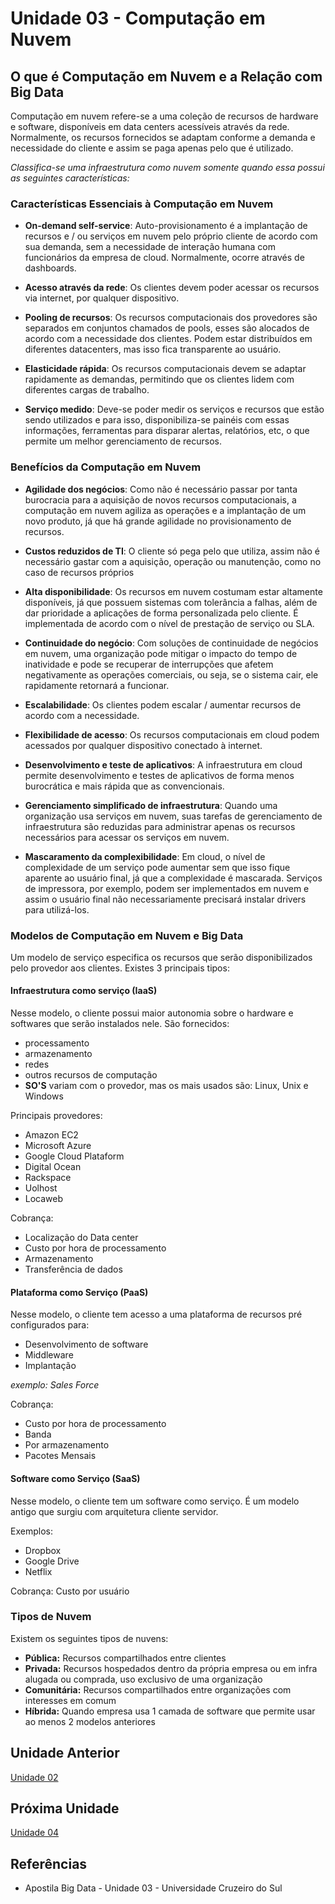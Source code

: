 # Unidade 03 - Computação em Nuvem

## O que é Computação em Nuvem e a Relação com Big Data

Computação em nuvem refere-se a uma coleção de recursos de hardware e software, disponíveis em data centers acessíveis através da rede. Normalmente, os recursos fornecidos se adaptam conforme a demanda e necessidade do cliente e assim se paga apenas pelo que é utilizado.

_Classifica-se uma infraestrutura como nuvem somente quando essa possui as seguintes características:_

### Características Essenciais à Computação em Nuvem

- **On-demand self-service**: Auto-provisionamento é a implantação de recursos e / ou serviços em nuvem pelo próprio cliente de acordo com sua demanda, sem a necessidade de interação humana com funcionários da empresa de cloud. Normalmente, ocorre através de dashboards.

- **Acesso através da rede**: Os clientes devem poder acessar os recursos via internet, por qualquer dispositivo.

- **Pooling de recursos**: Os recursos computacionais dos provedores são separados em conjuntos chamados de pools, esses são alocados de acordo com a necessidade dos clientes. Podem estar distribuídos em diferentes datacenters, mas isso fica transparente ao usuário.

- **Elasticidade rápida**: Os recursos computacionais devem se adaptar rapidamente as demandas, permitindo que os clientes lidem com diferentes cargas de trabalho.

- **Serviço medido**: Deve-se poder medir os serviços e recursos que estão sendo utilizados e para isso, disponibiliza-se painéis com essas informações, ferramentas para disparar alertas, relatórios, etc, o que permite um melhor gerenciamento de recursos.

### Benefícios da Computação em Nuvem

- **Agilidade dos negócios**: Como não é necessário passar por tanta burocracia para a aquisição de novos recursos computacionais, a computação em nuvem agiliza as operações e a implantação de um novo produto, já que há grande agilidade no provisionamento de recursos.

- **Custos reduzidos de TI**: O cliente só pega pelo que utiliza, assim não é necessário gastar com a aquisição, operação ou manutenção, como no caso de recursos próprios

- **Alta disponibilidade**: Os recursos em nuvem costumam estar altamente disponíveis, já que possuem sistemas com tolerância a falhas, além de dar prioridade a aplicações de forma personalizada pelo cliente. É implementada de acordo com o nível de prestação de serviço ou SLA.

- **Continuidade do negócio**: Com soluções de continuidade de negócios em nuvem, uma organização pode mitigar o impacto do tempo de inatividade e pode se recuperar de interrupções que afetem negativamente as operações comerciais, ou seja, se o sistema cair, ele rapidamente retornará a funcionar.

- **Escalabilidade**: Os clientes podem escalar / aumentar recursos de acordo com a necessidade.

- **Flexibilidade de acesso**: Os recursos computacionais em cloud podem acessados por qualquer dispositivo conectado à internet.

- **Desenvolvimento e teste de aplicativos**: A infraestrutura em cloud permite desenvolvimento e testes de aplicativos de forma menos burocrática e mais rápida que as convencionais.

- **Gerenciamento simplificado de infraestrutura**: Quando uma organização usa serviços em nuvem, suas tarefas de gerenciamento de infraestrutura são reduzidas para administrar apenas os recursos necessários para acessar os serviços em nuvem.

- **Mascaramento da complexibilidade**: Em cloud, o nível de complexidade de um serviço pode aumentar sem que isso fique aparente ao usuário final, já que a complexidade é mascarada. Serviços de impressora, por exemplo, podem ser implementados em nuvem e assim o usuário final não necessariamente precisará instalar drivers para utilizá-los.

### Modelos de Computação em Nuvem e Big Data

Um modelo de serviço especifica os recursos que serão disponibilizados pelo provedor aos clientes. Existes 3 principais tipos:

#### Infraestrutura como serviço (IaaS)

Nesse modelo, o cliente possui maior autonomia sobre o hardware e softwares que serão instalados nele. São fornecidos:

- processamento
- armazenamento
- redes
- outros recursos de computação
- **SO'S** variam com o provedor, mas os mais usados são: Linux, Unix e Windows

Principais provedores:

- Amazon EC2
- Microsoft Azure
- Google Cloud Plataform
- Digital Ocean
- Rackspace
- Uolhost
- Locaweb

Cobrança:

- Localização do Data center
- Custo por hora de processamento
- Armazenamento
- Transferência de dados

#### Plataforma como Serviço (PaaS)

Nesse modelo, o cliente tem acesso a uma plataforma de recursos pré configurados para:

- Desenvolvimento de software
- Middleware
- Implantação

_exemplo: Sales Force_

Cobrança:

- Custo por hora de processamento
- Banda
- Por armazenamento
- Pacotes Mensais

#### Software como Serviço (SaaS)

Nesse modelo, o cliente tem um software como serviço. É um modelo antigo que surgiu com arquitetura cliente servidor.

Exemplos:

- Dropbox
- Google Drive
- Netflix

Cobrança: Custo por usuário

### Tipos de Nuvem

Existem os seguintes tipos de nuvens:

- **Pública:** Recursos compartilhados entre clientes
- **Privada:** Recursos hospedados dentro da própria empresa ou em infra alugada ou comprada, uso exclusivo de uma organização
- **Comunitária:** Recursos compartilhados entre organizações com interesses em comum
- **Híbrida:** Quando empresa usa 1 camada de software que permite usar ao menos 2 modelos anteriores

## Unidade Anterior

[Unidade 02](../Unidade02/)

## Próxima Unidade

[Unidade 04](../Unidade04/)

## Referências

- Apostila Big Data - Unidade 03 - Universidade Cruzeiro do Sul
